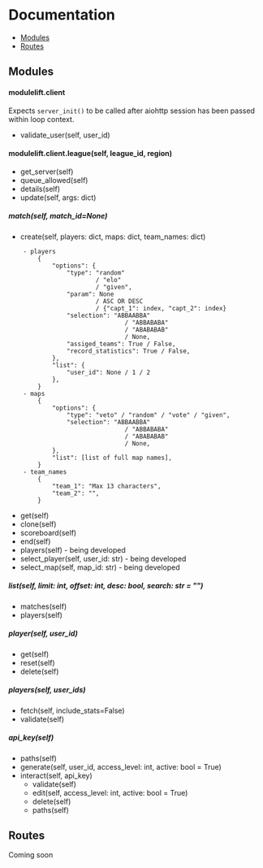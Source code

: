 # Documentation
- [Modules](#modules)
- [Routes](#routes)

## Modules 
#### modulelift.client
Expects ``server_init()`` to be called after aiohttp session has been passed within loop context.

- validate_user(self, user_id)

#### modulelift.client.league(self, league_id, region)
- get_server(self)
- queue_allowed(self)
- details(self)
- update(self, args: dict)

##### match(self, match_id=None)
- create(self, players: dict, maps: dict, team_names: dict)
```
    - players
        {
            "options": {
                "type": "random"
                        / "elo"
                        / "given",
                "param": None
                        / ASC OR DESC
                        / {"capt_1": index, "capt_2": index}
                "selection": "ABBAABBA"
                                / "ABBABABA"
                                / "ABABABAB"
                                / None,
                "assiged_teams": True / False,
                "record_statistics": True / False,
            },
            "list": {
                "user_id": None / 1 / 2
            },
        }
    - maps
        {
            "options": {
                "type": "veto" / "random" / "vote" / "given",
                "selection": "ABBAABBA"
                                / "ABBABABA"
                                / "ABABABAB"
                                / None,
            },
            "list": [list of full map names],
        }
    - team_names
        {
            "team_1": "Max 13 characters",
            "team_2": "",
        }
```
- get(self)
- clone(self)
- scoreboard(self)
- end(self)
- players(self) - being developed
- select_player(self, user_id: str) - being developed
- select_map(self, map_id: str) - being developed

##### list(self, limit: int, offset: int, desc: bool, search: str = "")
- matches(self)
- players(self)

##### player(self, user_id)
- get(self)
- reset(self)
- delete(self)

##### players(self, user_ids)
- fetch(self, include_stats=False)
- validate(self)

##### api_key(self)
- paths(self)
- generate(self, user_id, access_level: int, active: bool = True)
- interact(self, api_key)
    - validate(self)
    - edit(self, access_level: int, active: bool = True)
    - delete(self)
    - paths(self)

## Routes
Coming soon